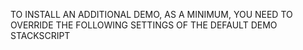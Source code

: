 TO INSTALL AN ADDITIONAL DEMO, AS A MINIMUM, YOU NEED TO OVERRIDE THE FOLLOWING SETTINGS OF THE DEFAULT DEMO STACKSCRIPT


